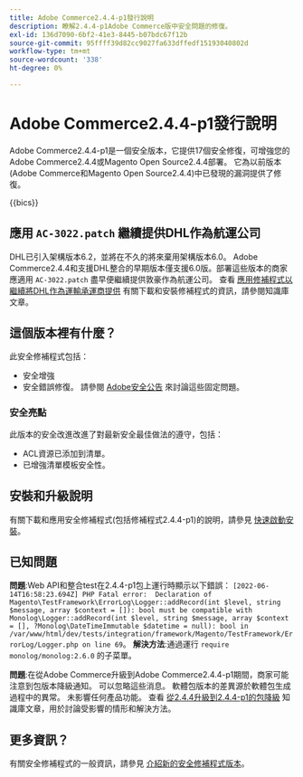 ```yaml
---
title: Adobe Commerce2.4.4-p1發行說明
description: 瞭解2.4.4-p1Adobe Commerce版中安全問題的修復。
exl-id: 136d7090-6bf2-41e3-8445-b07bdc67f12b
source-git-commit: 95ffff39d82cc9027fa633dffedf15193040802d
workflow-type: tm+mt
source-wordcount: '338'
ht-degree: 0%

---
```


# Adobe Commerce2.4.4-p1發行說明

Adobe Commerce2.4.4-p1是一個安全版本，它提供17個安全修復，可增強您的Adobe Commerce2.4.4或Magento Open Source2.4.4部署。 它為以前版本(Adobe Commerce和Magento Open Source2.4.4)中已發現的漏洞提供了修復。

{{bics}}

## 應用 `AC-3022.patch` 繼續提供DHL作為航運公司

DHL已引入架構版本6.2，並將在不久的將來棄用架構版本6.0。 Adobe Commerce2.4.4和支援DHL整合的早期版本僅支援6.0版。部署這些版本的商家應適用 `AC-3022.patch` 盡早便繼續提供敦豪作為航運公司。 查看 [應用修補程式以繼續將DHL作為運輸承運商提供](https://support.magento.com/hc/en-us/articles/7707818131597-Apply-a-patch-to-continue-offering-DHL-as-shipping-carrier) 有關下載和安裝修補程式的資訊，請參閱知識庫文章。

## 這個版本裡有什麼？

此安全修補程式包括：

* 安全增強
* 安全錯誤修復。 請參閱 [Adobe安全公告](https://helpx.adobe.com/security/products/magento/apsb22-38.html) 來討論這些固定問題。

### 安全亮點

此版本的安全改進改進了對最新安全最佳做法的遵守，包括：

* ACL資源已添加到清單。
* 已增強清單模板安全性。

## 安裝和升級說明

有關下載和應用安全修補程式(包括修補程式2.4.4-p1)的說明，請參見 [快速啟動安裝](../../../installation/composer.md)。

## 已知問題

**問題**:Web API和整合test在2.4.4-p1包上運行時顯示以下錯誤： `[2022-06-14T16:58:23.694Z] PHP Fatal error:  Declaration of Magento\TestFramework\ErrorLog\Logger::addRecord(int $level, string $message, array $context = []): bool must be compatible with Monolog\Logger::addRecord(int $level, string $message, array $context = [], ?Monolog\DateTimeImmutable $datetime = null): bool in /var/www/html/dev/tests/integration/framework/Magento/TestFramework/ErrorLog/Logger.php on line 69`。 **解決方法**:通過運行 `require monolog/monolog:2.6.0` 的子菜單。 <!-- AC-3651-->

**問題**:在從Adobe Commerce升級到Adobe Commerce2.4.4-p1期間，商家可能注意到包版本降級通知。 可以忽略這些消息。 軟體包版本的差異源於軟體包生成過程中的異常。 未影響任何產品功能。 查看 [從2.4.4升級到2.4.4-p1的包降級](https://support.magento.com/hc/en-us/articles/8214752983949)  知識庫文章，用於討論受影響的情形和解決方法。

## 更多資訊？

有關安全修補程式的一般資訊，請參見 [介紹新的安全修補程式版本](https://community.magento.com/t5/Magento-DevBlog/Introducing-the-New-Security-Patch-Release/ba-p/141287)。
